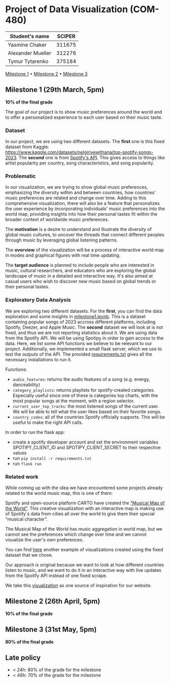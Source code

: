 # Project of Data Visualization (COM-480)

| Student's name | SCIPER |
| -------------- | ------ |
| Yasmine Chaker | 311675 |
| Alexander Mueller | 312276 |
| Tymur Tytarenko | 375184 |

[Milestone 1](#milestone-1) • [Milestone 2](#milestone-2) • [Milestone 3](#milestone-3)

## Milestone 1 (29th March, 5pm)

**10% of the final grade**

The goal of our project is to show music preferences around the world and to offer a personalized experience to each user based on their music taste. 

### Dataset

In our project, we are using two different datasets.
The **first** one is this fixed dataset from Kaggle: https://www.kaggle.com/datasets/nelgiriyewithana/top-spotify-songs-2023.
The **second** one is from [Spotify's API](https://developer.spotify.com/documentation/web-api). This gives access to things like artist popularity per country, song characteristics, and song popularity. 

### Problematic

In our visualization, we are trying to show global music preferences, emphasizing the diversity within and between countries, how countries' music preferences are related and change over time. Adding to this comprehensive visualization, there will also be a feature that personalizes the user experience by incorporating individuals' music preferences into the world map, providing insights into how their personal tastes fit within the broader context of worldwide music preferences.

The **motivation** is a desire to understand and illustrate the diversity of global music cultures, to uncover the threads that connect different peoples through music  by leveraging global listening patterns.

The **overview** of the visualization will be a process of interactive world map in modes and graphical figures with real time updating.

The **target audience** is planned to include people who are interested in music, cultural researchers, and educators who are exploring the global landscape of music in a detailed and interactive way. It's also aimed at casual users who wish to discover new music based on global trends or their personal tastes.

### Exploratory Data Analysis

We are exploring two different datasets. For the **first**, you can find the data exploration and some insights in [milestone1.ipynb](milestone1.ipynb). This is a dataset containing popular songs of 2023 accross different platforms, including Spotify, Deezer, and Apple Music. The **second** dataset we will look at is not fixed, and thus we are not reporting statistics about it. We are using data from the Spotify API. We will be using Spotipy in order to gain access to the data. Here, we list some API functions we believe to be relevant to our project. Additionally, we implemented a small flask server, which we use to test the outputs of the API. The provided [requirements.txt](backend/requirements.txt) gives all the necessary installations to run it.   

Functions:
- `audio_features`: returns the audio features of a song (e.g. energy, danceability)
- `category_playlists`: returns playlists for spotify-created categories. Especially useful since one of these is categories top charts, with the most popular songs at the moment, with a region selector. 
- `current_user_top_tracks`: the most listened songs of the current user. We will be able to tell what the user likes based on their favorite songs.
- `country_codes`: all of the countries Spotify officially supports. This will be useful to make the right API calls. 

 In order to run the flask app:
 - create a spotify developer account and set the environment variables SPOTIPY_CLIENT_ID and SPOTIPY_CLIENT_SECRET to their respective values
 - run `pip install -r requirements.txt`
 - run `flask run`

### Related work

While coming up with the idea we have encountered some projects already related to the world music map, this is one of them:

 Spotify and open-source platform CARTO have created the [“Musical Map of the World”](https://community.spotify.com/t5/App-Features/Spotify-s-NEW-Musical-Map-of-the-World-2-0/td-p/1519929). This creative visualization with an interactive map is making use of Spotify´s data from cities all over the world to give them their special “musical character”.

The Musical Map of the World has music aggregation in world map, but we cannot see the preferences which change over time and we cannot visualize the user's own preferences.

You can find [here](https://towardsdatascience.com/country-wise-visual-analysis-of-music-taste-using-spotify-api-seaborn-in-python-77f5b749b421) another example of visualizations created using the fixed dataset that we chose.

Our approach is original because we want to look at how different countries listen to music, and we want to do it in an interactive way with live updates from the Spotify API instead of one fixed scrape. 

We take this [visualization](https://public.tableau.com/views/MakeoverMonday-Week44-BankHolidays/BankHolidays?%3AshowVizHome=no) as one source of inspiration for our website.

## Milestone 2 (26th April, 5pm)

**10% of the final grade**


## Milestone 3 (31st May, 5pm)

**80% of the final grade**


## Late policy

- < 24h: 80% of the grade for the milestone
- < 48h: 70% of the grade for the milestone

